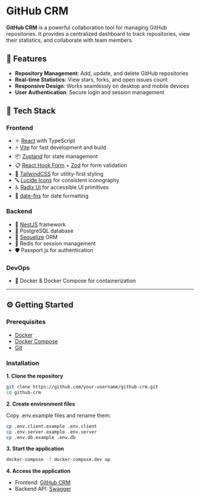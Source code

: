 # GitHub CRM

**GitHub CRM** is a powerful collaboration tool for managing GitHub repositories. It provides a centralized dashboard to track repositories, view their statistics, and collaborate with team members.

## 🚀 Features

- **Repository Management**: Add, update, and delete GitHub repositories
- **Real-time Statistics**: View stars, forks, and open issues count
- **Responsive Design**: Works seamlessly on desktop and mobile devices
- **User Authentication**: Secure login and session management

## 🧰 Tech Stack

### Frontend

- ⚛️ [React](https://react.dev/) with TypeScript
- ⚡ [Vite](https://vitejs.dev/) for fast development and build
- 📦 [Zustand](https://zustand-demo.pmnd.rs/) for state management
- 📋 [React Hook Form](https://react-hook-form.com/) + [Zod](https://zod.dev/) for form validation
- 🎨 [TailwindCSS](https://tailwindcss.com/) for utility-first styling
- 🔤 [Lucide Icons](https://lucide.dev/) for consistent iconography
- ♿ [Radix UI](https://www.radix-ui.com/) for accessible UI primitives
- 📅 [date-fns](https://date-fns.org/) for date formatting

### Backend

- 🧱 [NestJS](https://nestjs.com/) framework
- 🐘 PostgreSQL database
- 🧬 [Sequelize](https://sequelize.org/) ORM
- 🔁 Redis for session management
- 🛡️ Passport.js for authentication

### DevOps

- 🐳 Docker & Docker Compose for containerization

---

## ⚙️ Getting Started

### Prerequisites

- [Docker](https://www.docker.com/)
- [Docker Compose](https://docs.docker.com/compose/)
- [Git](https://git-scm.com/)

### Installation

**1. Clone the repository**

```bash
git clone https://github.com/your-username/github-crm.git
cd github-crm
```

**2. Create environment files**

Copy .env.example files and rename them:

```bash
cp .env.client.example .env.client
cp .env.server.example .env.server
cp .env.db.example .env.db
```

**3. Start the application**

```bash
docker-compose -f docker-compose.dev up
```

**4. Access the application**

- Frontend: [GitHub CRM](http://localhost:5173)
- Backend API: [Swagger](http://localhost:8080/api)
